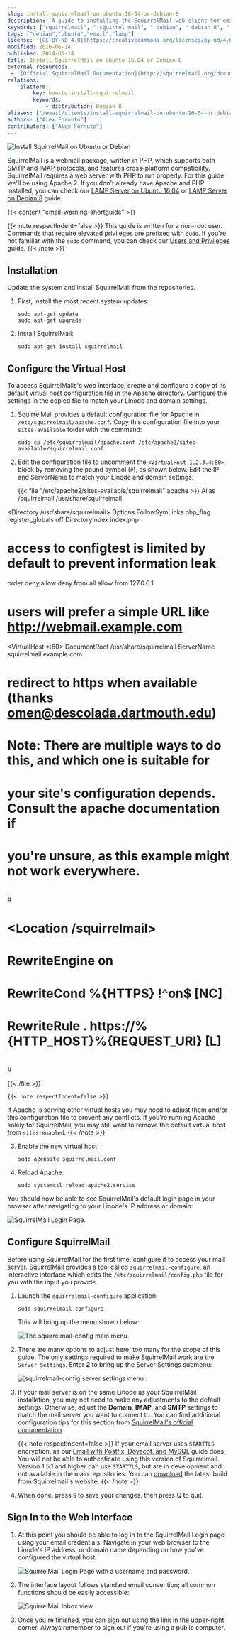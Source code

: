 ```yaml
---
slug: install-squirrelmail-on-ubuntu-16-04-or-debian-8
description: 'A guide to installing the SquirrelMail web client for email on Ubuntu or Debian 8.'
keywords: ["squirrelmail", " squirrel mail", " debian", " debian 8", " mail client", " ubuntu", " ubuntu 16"]
tags: ["debian","ubuntu","email","lamp"]
license: '[CC BY-ND 4.0](https://creativecommons.org/licenses/by-nd/4.0)'
modified: 2016-06-14
published: 2014-01-14
title: Install SquirrelMail on Ubuntu 16.04 or Debian 8
external_resources:
 - '[Official SquirrelMail Documentation](http://squirrelmail.org/documentation/)'
relations:
    platform:
        key: how-to-install-squirrelmail
        keywords:
            - distribution: Debian 8
aliases: ['/email/clients/install-squirrelmail-on-ubuntu-16-04-or-debian-8/']
authors: ["Alex Fornuto"]
contributors: ["Alex Fornuto"]
---
```


![Install SquirrelMail on Ubuntu or Debian](Install_SquirrelMail_smg.jpg)

SquirrelMail is a webmail package, written in PHP, which supports both SMTP and IMAP protocols, and features cross-platform compatibility. SquirrelMail requires a web server with PHP to run properly. For this guide we'll be using Apache 2. If you don't already have Apache and PHP installed, you can check our [LAMP Server on Ubuntu 16.04](/docs/guides/install-lamp-stack-on-ubuntu-16-04/) or [LAMP Server on Debian 8](/docs/guides/lamp-on-debian-8-jessie/) guide.

{{< content "email-warning-shortguide" >}}

{{< note respectIndent=false >}}
This guide is written for a non-root user. Commands that require elevated privileges are prefixed with `sudo`. If you're not familiar with the `sudo` command, you can check our [Users and Privileges](/docs/guides/linux-users-and-groups/) guide.
{{< /note >}}

## Installation

Update the system and install SquirrelMail from the repositories.

1.  First, install the most recent system updates:

        sudo apt-get update
        sudo apt-get upgrade

2.  Install SquirrelMail:

        sudo apt-get install squirrelmail

## Configure the Virtual Host

To access SquirrelMails's web interface, create and configure a copy of its default virtual host configuration file in the Apache directory. Configure the settings in the copied file to match your Linode and domain settings.

1.  SquirrelMail provides a default configuration file for Apache in `/etc/squirrelmail/apache.conf`. Copy this configuration file into your `sites-available` folder with the command:

        sudo cp /etc/squirrelmail/apache.conf /etc/apache2/sites-available/squirrelmail.conf

2.  Edit the configuration file to uncomment the `<VirtualHost 1.2.3.4:80>` block by removing the pound symbol (`#`), as shown below. Edit the IP and ServerName to match your Linode and domain settings:

    {{< file "/etc/apache2/sites-available/squirrelmail" apache >}}
Alias /squirrelmail /usr/share/squirrelmail

<Directory /usr/share/squirrelmail>
  Options FollowSymLinks
  <IfModule mod_php5.c>
    php_flag register_globals off
  </IfModule>
  <IfModule mod_dir.c>
    DirectoryIndex index.php
  </IfModule>

  # access to configtest is limited by default to prevent information leak
  <Files configtest.php>
    order deny,allow
    deny from all
    allow from 127.0.0.1
  </Files>
</Directory>

# users will prefer a simple URL like http://webmail.example.com
<VirtualHost *:80>
  DocumentRoot /usr/share/squirrelmail
  ServerName squirrelmail.example.com
</VirtualHost>

# redirect to https when available (thanks omen@descolada.dartmouth.edu)
#
#  Note: There are multiple ways to do this, and which one is suitable for
#  your site's configuration depends. Consult the apache documentation if
#  you're unsure, as this example might not work everywhere.
#
#<IfModule mod_rewrite.c>
#  <IfModule mod_ssl.c>
#    <Location /squirrelmail>
#      RewriteEngine on
#      RewriteCond %{HTTPS} !^on$ [NC]
#      RewriteRule . https://%{HTTP_HOST}%{REQUEST_URI}  [L]
#    </Location>
#  </IfModule>
#</IfModule>

{{< /file >}}


    {{< note respectIndent=false >}}
If Apache is serving other virtual hosts you may need to adjust them and/or this configuration file to prevent any conflicts. If you're running Apache solely for SquirrelMail, you may still want to remove the default virtual host from `sites-enabled`.
{{< /note >}}

3.  Enable the new virtual host:

        sudo a2ensite squirrelmail.conf

4.  Reload Apache:

        sudo systemctl reload apache2.service

You should now be able to see SquirrelMail's default login page in your browser after navigating to your Linode's IP address or domain:

![SquirrelMail Login Page.](1519-squirrelmail_login.png)

## Configure SquirrelMail

Before using SquirrelMail for the first time, configure it to access your mail server. SquirrelMail provides a tool called `squirrelmail-configure`, an interactive interface which edits the `/etc/squirrelmail/config.php` file for you with the input you provide.

1.  Launch the `squirrelmail-configure` application:

        sudo squirrelmail-configure

    This will bring up the menu shown below:

    ![The squirrelmail-config main menu.](1517-squirrelmail-config_1.png)

2.  There are many options to adjust here; too many for the scope of this guide. The only settings required to make SquirrelMail work are the `Server Settings`. Enter **2** to bring up the Server Settings submenu:

    ![squirrelmail-config server settings menu .](1518-squirrelmail-config_2.png)

3.  If your mail server is on the same Linode as your SquirrelMail installation, you may not need to make any adjustments to the default settings. Otherwise, adjust the **Domain**, **IMAP**, and **SMTP** settings to match the mail server you want to connect to. You can find additional configuration tips for this section from [SquirrelMail's official documentation](http://squirrelmail.org/docs/admin/admin-5.html#ss5.3).

    {{< note respectIndent=false >}}
If your email server uses `STARTTLS` encryption, as our [Email with Postfix, Dovecot, and MySQL](/docs/guides/email-with-postfix-dovecot-and-mysql/) guide does, You will not be able to authenticate using this version of Squirrelmail. Version 1.5.1 and higher can use `STARTTLS`, but are in development and not available in the main repositories. You can [download](https://squirrelmail.org/download.php) the latest build from Squirrelmail's website.
{{< /note >}}

4.  When done, press `S` to save your changes, then press Q to quit.

## Sign In to the Web Interface

1.  At this point you should be able to log in to the SquirrelMail Login page using your email credentials. Navigate in your web browser to the Linode's IP address, or domain name depending on how you've configured the virtual host:

    ![SquirrelMail Login Page with a username and password.](1520-squirrelmail_login_filled.png)

2.  The interface layout follows standard email convention; all common functions should be easily accessible:

    ![SquirrelMail Inbox view.](1513-squirrelmail_inbox.png)

3.  Once you're finished, you can sign out using the link in the upper-right corner. Always remember to sign out if you're using a public computer.
